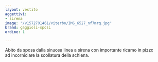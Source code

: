 ```yaml
---
layout: vestito
aggettivi:
- sirena
image: "/v1572701461/viterbo/IMG_6527_nf7mrq.jpg"
brand: gaggioli-sposi
ordine: 1

---
```

Abito da sposa dalla sinuosa linea a sirena con importante ricamo in pizzo ad incorniciare la scollatura della schiena.